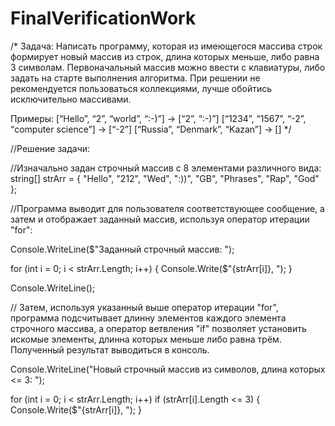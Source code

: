 # FinalVerificationWork
/* 
Задача: Написать программу, которая из имеющегося массива строк
 формирует новый массив из строк, длина которых меньше, 
 либо равна 3 символам. Первоначальный массив можно ввести с клавиатуры, 
 либо задать на старте выполнения алгоритма. 
 При решении не рекомендуется пользоваться коллекциями, лучше обойтись исключительно массивами.

Примеры:
[“Hello”, “2”, “world”, “:-)”] → [“2”, “:-)”]
[“1234”, “1567”, “-2”, “computer science”] → [“-2”]
[“Russia”, “Denmark”, “Kazan”] → []
*/

//Решение задачи: 

//Изначально задан строчный массив с 8 элементами различного вида:
string[] strArr = { "Hello", "212", "Wed", ":))", "GB", "Phrases", "Rap", "God" };

//Программа выводит для пользователя соответствующее сообщение, а затем и отображает заданный массив, используя оператор итерации "for":

Console.WriteLine($"Заданный строчный массив: ");

for (int i = 0; i < strArr.Length; i++)
    {
        Console.Write($"{strArr[i]}, ");
    }

Console.WriteLine();

// Затем, используя указанный выше оператор итерации "for", программа подсчитывает длинну элементов каждого элемента строчного массива, а оператор ветвления "if"  позволяет установить искомые элементы, длинна которых меньше либо равна трём. Полученный результат выводиться в консоль. 

Console.WriteLine("Новый строчный массив из символов, длина которых <= 3: ");

for (int i = 0; i < strArr.Length; i++)
    if (strArr[i].Length <= 3)
    {
        Console.Write($"{strArr[i]}, ");
    }
